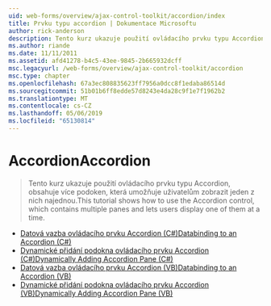 ```yaml
---
uid: web-forms/overview/ajax-control-toolkit/accordion/index
title: Prvku typu accordion | Dokumentace Microsoftu
author: rick-anderson
description: Tento kurz ukazuje použití ovládacího prvku typu Accordion, obsahuje více podoken, která umožňuje uživatelům zobrazit jeden z nich najednou.
ms.author: riande
ms.date: 11/11/2011
ms.assetid: afd41278-b4c5-43ee-9845-2b665932dcff
msc.legacyurl: /web-forms/overview/ajax-control-toolkit/accordion
msc.type: chapter
ms.openlocfilehash: 67a3ec808835623ff7956a0dcc8f1edaba86514d
ms.sourcegitcommit: 51b01b6ff8edde57d8243e4da28c9f1e7f1962b2
ms.translationtype: MT
ms.contentlocale: cs-CZ
ms.lasthandoff: 05/06/2019
ms.locfileid: "65130814"
---
```

# <a name="accordion"></a><span data-ttu-id="4aac5-103">Accordion</span><span class="sxs-lookup"><span data-stu-id="4aac5-103">Accordion</span></span>

> <span data-ttu-id="4aac5-104">Tento kurz ukazuje použití ovládacího prvku typu Accordion, obsahuje více podoken, která umožňuje uživatelům zobrazit jeden z nich najednou.</span><span class="sxs-lookup"><span data-stu-id="4aac5-104">This tutorial shows how to use the Accordion control, which contains multiple panes and lets users display one of them at a time.</span></span>

- [<span data-ttu-id="4aac5-105">Datová vazba ovládacího prvku Accordion (C#)</span><span class="sxs-lookup"><span data-stu-id="4aac5-105">Databinding to an Accordion (C#)</span></span>](databinding-to-an-accordion-cs.md)
- [<span data-ttu-id="4aac5-106">Dynamické přidání podokna ovládacího prvku Accordion (C#)</span><span class="sxs-lookup"><span data-stu-id="4aac5-106">Dynamically Adding Accordion Pane (C#)</span></span>](dynamically-adding-an-accordion-pane-cs.md)
- [<span data-ttu-id="4aac5-107">Datová vazba ovládacího prvku Accordion (VB)</span><span class="sxs-lookup"><span data-stu-id="4aac5-107">Databinding to an Accordion (VB)</span></span>](databinding-to-an-accordion-vb.md)
- [<span data-ttu-id="4aac5-108">Dynamické přidání podokna ovládacího prvku Accordion (VB)</span><span class="sxs-lookup"><span data-stu-id="4aac5-108">Dynamically Adding Accordion Pane (VB)</span></span>](dynamically-adding-an-accordion-pane-vb.md)
